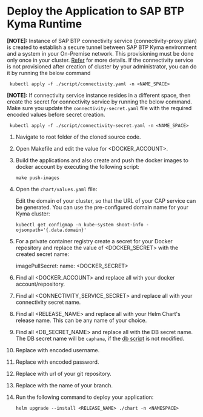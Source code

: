# Deploy the Application to SAP BTP Kyma Runtime

 **[NOTE]:** Instance of SAP BTP connectivity service (connectivity-proxy plan) is created to establish a secure tunnel between SAP BTP Kyma environment and a system in your On-Premise network. This provisioning must be done only once in your cluster.                                                   [Refer](https://help.sap.com/docs/BTP/65de2977205c403bbc107264b8eccf4b/0c035010a9d64cc8a02d872829c7fa75.html) for more details.
 If the connectivity service is not provisioned after creation of cluster by your administrator, you can do it by running the below command

     kubectl apply -f ./script/connectivity.yaml -n <NAME_SPACE>

 **[NOTE]:** If connectivity service instance resides in a different space, then create the secret for connectivity service by running the below command.
 Make sure you update the `connectivity-secret.yaml` file with the required encoded values before secret creation.
 
     kubectl apply -f ./script/connectivity-secret.yaml -n <NAME_SPACE>

1. Navigate to root folder of the cloned source code.

2. Open Makefile and edit the value for <DOCKER_ACCOUNT>.

3. Build the applications and also create and push the docker images to docker account by executing the following script:

    ```shell
    make push-images
    ```

4. Open the `chart/values.yaml` file:

    Edit the domain of your cluster, so that the URL of your CAP service can be generated. You can use the pre-configured domain name for your Kyma cluster:

    ```shell
    kubectl get configmap -n kube-system shoot-info -ojsonpath='{.data.domain}'
    ```

5. For a private container registry create a secret for your Docker repository and replace the value of <DOCKER_SECRET> with the created secret name:

    imagePullSecret: name: <DOCKER_SECRET>

6. Find all <DOCKER_ACCOUNT> and replace all with your docker account/repository.

7. Find all <CONNECTIVITY_SERVICE_SECRET> and replace all with your connectivity secret name.

8. Find all <RELEASE_NAME> and replace all with your Helm Chart's release name. This can be any name of your choice.

9. Find all <DB_SECRET_NAME> and replace all with the DB secret name. The DB secret name will be `caphana`, if the [db script](../../../script/db.sh) is not modified.

10. Replace <gitusername> with encoded username.

11. Replace <gitpassword> with encoded password.

12. Replace <giturl> with url of your git repository.

13. Replace <gitbranch> with the name of your branch.

14. Run the following command to deploy your application:

    ```shell
    helm upgrade --install <RELEASE_NAME> ./chart -n <NAMESPACE>
    ```
